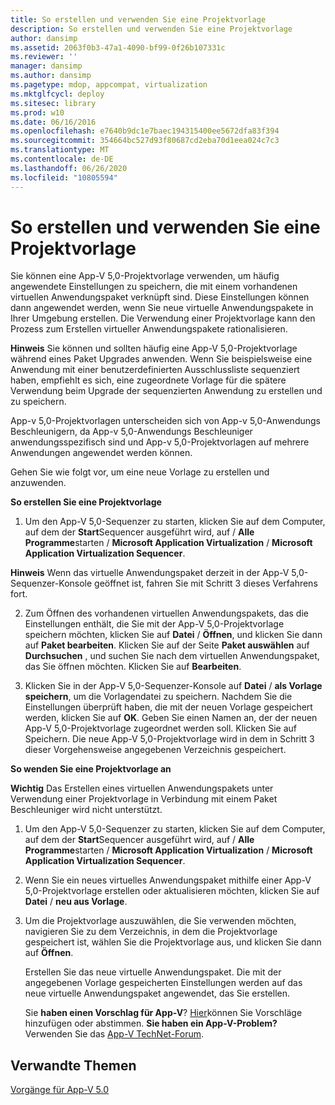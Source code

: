 ```yaml
---
title: So erstellen und verwenden Sie eine Projektvorlage
description: So erstellen und verwenden Sie eine Projektvorlage
author: dansimp
ms.assetid: 2063f0b3-47a1-4090-bf99-0f26b107331c
ms.reviewer: ''
manager: dansimp
ms.author: dansimp
ms.pagetype: mdop, appcompat, virtualization
ms.mktglfcycl: deploy
ms.sitesec: library
ms.prod: w10
ms.date: 06/16/2016
ms.openlocfilehash: e7640b9dc1e7baec194315400ee5672dfa83f394
ms.sourcegitcommit: 354664bc527d93f80687cd2eba70d1eea024c7c3
ms.translationtype: MT
ms.contentlocale: de-DE
ms.lasthandoff: 06/26/2020
ms.locfileid: "10805594"
---
```

# So erstellen und verwenden Sie eine Projektvorlage


Sie können eine App-V 5,0-Projektvorlage verwenden, um häufig angewendete Einstellungen zu speichern, die mit einem vorhandenen virtuellen Anwendungspaket verknüpft sind. Diese Einstellungen können dann angewendet werden, wenn Sie neue virtuelle Anwendungspakete in Ihrer Umgebung erstellen. Die Verwendung einer Projektvorlage kann den Prozess zum Erstellen virtueller Anwendungspakete rationalisieren.

**Hinweis**  Sie können und sollten häufig eine App-V 5,0-Projektvorlage während eines Paket Upgrades anwenden. Wenn Sie beispielsweise eine Anwendung mit einer benutzerdefinierten Ausschlussliste sequenziert haben, empfiehlt es sich, eine zugeordnete Vorlage für die spätere Verwendung beim Upgrade der sequenzierten Anwendung zu erstellen und zu speichern.

App-v 5,0-Projektvorlagen unterscheiden sich von App-v 5,0-Anwendungs Beschleunigern, da App-v 5,0-Anwendungs Beschleuniger anwendungsspezifisch sind und App-v 5,0-Projektvorlagen auf mehrere Anwendungen angewendet werden können.

Gehen Sie wie folgt vor, um eine neue Vorlage zu erstellen und anzuwenden.

**So erstellen Sie eine Projektvorlage**

1.  Um den App-V 5,0-Sequenzer zu starten, klicken Sie auf dem Computer, auf dem der **Start**Sequencer ausgeführt wird, auf  /  **Alle Programme**starten  /  **Microsoft Application Virtualization**  /  **Microsoft Application Virtualization Sequencer**.

**Hinweis**  Wenn das virtuelle Anwendungspaket derzeit in der App-V 5,0-Sequenzer-Konsole geöffnet ist, fahren Sie mit Schritt 3 dieses Verfahrens fort.

2. Zum Öffnen des vorhandenen virtuellen Anwendungspakets, das die Einstellungen enthält, die Sie mit der App-V 5,0-Projektvorlage speichern möchten, klicken Sie auf **Datei**  /  **Öffnen**, und klicken Sie dann auf **Paket bearbeiten**. Klicken Sie auf der Seite **Paket auswählen** auf **Durchsuchen** , und suchen Sie nach dem virtuellen Anwendungspaket, das Sie öffnen möchten. Klicken Sie auf **Bearbeiten**.

3. Klicken Sie in der App-V 5,0-Sequenzer-Konsole auf **Datei**  /  **als Vorlage speichern**, um die Vorlagendatei zu speichern. Nachdem Sie die Einstellungen überprüft haben, die mit der neuen Vorlage gespeichert werden, klicken Sie auf **OK**. Geben Sie einen Namen an, der der neuen App-V 5,0-Projektvorlage zugeordnet werden soll. Klicken Sie auf Speichern.
   Die neue App-V 5,0-Projektvorlage wird in dem in Schritt 3 dieser Vorgehensweise angegebenen Verzeichnis gespeichert.

**So wenden Sie eine Projektvorlage an**

**Wichtig**  Das Erstellen eines virtuellen Anwendungspakets unter Verwendung einer Projektvorlage in Verbindung mit einem Paket Beschleuniger wird nicht unterstützt.

1.  Um den App-V 5,0-Sequenzer zu starten, klicken Sie auf dem Computer, auf dem der **Start**Sequencer ausgeführt wird, auf  /  **Alle Programme**starten  /  **Microsoft Application Virtualization**  /  **Microsoft Application Virtualization Sequencer**.

2.  Wenn Sie ein neues virtuelles Anwendungspaket mithilfe einer App-V 5,0-Projektvorlage erstellen oder aktualisieren möchten, klicken Sie auf **Datei**  /  **neu aus Vorlage**.

3.  Um die Projektvorlage auszuwählen, die Sie verwenden möchten, navigieren Sie zu dem Verzeichnis, in dem die Projektvorlage gespeichert ist, wählen Sie die Projektvorlage aus, und klicken Sie dann auf **Öffnen**.

    Erstellen Sie das neue virtuelle Anwendungspaket. Die mit der angegebenen Vorlage gespeicherten Einstellungen werden auf das neue virtuelle Anwendungspaket angewendet, das Sie erstellen.

    Sie **haben einen Vorschlag für App-V**? [Hier](http://appv.uservoice.com/forums/280448-microsoft-application-virtualization)können Sie Vorschläge hinzufügen oder abstimmen. **Sie haben ein App-V-Problem?** Verwenden Sie das [App-V TechNet-Forum](https://social.technet.microsoft.com/Forums/home?forum=mdopappv).

## Verwandte Themen


[Vorgänge für App-V 5.0](operations-for-app-v-50.md)









